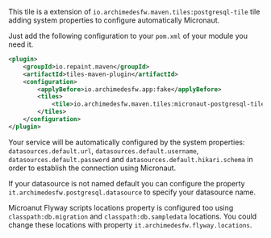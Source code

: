 This tile is a extension of `io.archimedesfw.maven.tiles:postgresql-tile` tile adding system properties to configure automatically Micronaut.

Just add the following configuration to your `pom.xml` of your module you need it.

```xml
<plugin>
    <groupId>io.repaint.maven</groupId>
    <artifactId>tiles-maven-plugin</artifactId>
    <configuration>
        <applyBefore>io.archimedesfw.app:fake</applyBefore>
        <tiles>
            <tile>io.archimedesfw.maven.tiles:micronaut-postgresql-tile:${last-version}</tile>
        </tiles>
    </configuration>
</plugin>
```

Your service will be automatically configured by the system properties: `datasources.default.url`, `datasources.default.username`, `datasources.default.password` and  `datasources.default.hikari.schema` in order to establish the connection using Micronaut.

If your datasource is not named default you can configure the property `it.archimedesfw.postgresql.datasource` to specify your datasource name.

Microanut Flyway scripts locations property is configured too using  `classpath:db.migration` and `classpath:db.sampledata` locations. You could change these locations with property `it.archimedesfw.flyway.locations`.


